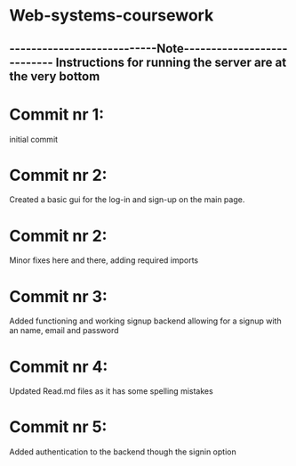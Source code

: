 # Web-systems-coursework

---------------------------Note---------------------------
Instructions for running the server are at the very bottom
----------------------------------------------------------

# Commit nr 1:
initial commit

# Commit nr 2: 
Created a basic gui for the log-in and sign-up on the main page.


# Commit nr 2: 
Minor fixes here and there, adding required imports

# Commit nr 3:
Added functioning and working signup backend allowing for a signup with an name, email and password

# Commit nr 4:
Updated Read.md files as it has some spelling mistakes

# Commit nr 5:
Added authentication to the backend though the signin option